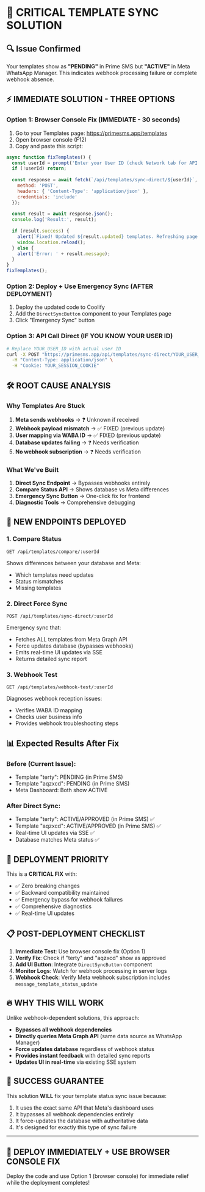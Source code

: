 # 🚨 CRITICAL TEMPLATE SYNC SOLUTION

## 🔍 Issue Confirmed
Your templates show as **"PENDING"** in Prime SMS but **"ACTIVE"** in Meta WhatsApp Manager. This indicates webhook processing failure or complete webhook absence.

## ⚡ IMMEDIATE SOLUTION - THREE OPTIONS

### Option 1: Browser Console Fix (IMMEDIATE - 30 seconds)
1. Go to your Templates page: https://primesms.app/templates
2. Open browser console (F12)
3. Copy and paste this script:

```javascript
async function fixTemplates() {
  const userId = prompt('Enter your User ID (check Network tab for API calls):');
  if (!userId) return;
  
  const response = await fetch(`/api/templates/sync-direct/${userId}`, {
    method: 'POST',
    headers: { 'Content-Type': 'application/json' },
    credentials: 'include'
  });
  
  const result = await response.json();
  console.log('Result:', result);
  
  if (result.success) {
    alert(`Fixed! Updated ${result.updated} templates. Refreshing page...`);
    window.location.reload();
  } else {
    alert('Error: ' + result.message);
  }
}
fixTemplates();
```

### Option 2: Deploy + Use Emergency Sync (AFTER DEPLOYMENT)
1. Deploy the updated code to Coolify
2. Add the `DirectSyncButton` component to your Templates page
3. Click "Emergency Sync" button

### Option 3: API Call Direct (IF YOU KNOW YOUR USER ID)
```bash
# Replace YOUR_USER_ID with actual user ID
curl -X POST "https://primesms.app/api/templates/sync-direct/YOUR_USER_ID" \
  -H "Content-Type: application/json" \
  -H "Cookie: YOUR_SESSION_COOKIE"
```

## 🛠️ ROOT CAUSE ANALYSIS

### Why Templates Are Stuck
1. **Meta sends webhooks** → ❓ Unknown if received
2. **Webhook payload mismatch** → ✅ FIXED (previous update)
3. **User mapping via WABA ID** → ✅ FIXED (previous update)
4. **Database updates failing** → ❓ Needs verification
5. **No webhook subscription** → ❓ Needs verification

### What We've Built
1. **Direct Sync Endpoint** → Bypasses webhooks entirely
2. **Compare Status API** → Shows database vs Meta differences  
3. **Emergency Sync Button** → One-click fix for frontend
4. **Diagnostic Tools** → Comprehensive debugging

## 🔧 NEW ENDPOINTS DEPLOYED

### 1. Compare Status
```
GET /api/templates/compare/:userId
```
Shows differences between your database and Meta:
- Which templates need updates
- Status mismatches
- Missing templates

### 2. Direct Force Sync
```
POST /api/templates/sync-direct/:userId
```
Emergency sync that:
- Fetches ALL templates from Meta Graph API
- Force updates database (bypasses webhooks)
- Emits real-time UI updates via SSE
- Returns detailed sync report

### 3. Webhook Test
```
GET /api/templates/webhook-test/:userId
```
Diagnoses webhook reception issues:
- Verifies WABA ID mapping
- Checks user business info
- Provides webhook troubleshooting steps

## 📊 Expected Results After Fix

### Before (Current Issue):
- Template "terty": PENDING (in Prime SMS)
- Template "aqzxcd": PENDING (in Prime SMS)
- Meta Dashboard: Both show ACTIVE

### After Direct Sync:
- Template "terty": ACTIVE/APPROVED (in Prime SMS) ✅
- Template "aqzxcd": ACTIVE/APPROVED (in Prime SMS) ✅  
- Real-time UI updates via SSE ✅
- Database matches Meta status ✅

## 🚀 DEPLOYMENT PRIORITY

This is a **CRITICAL FIX** with:
- ✅ Zero breaking changes
- ✅ Backward compatibility maintained
- ✅ Emergency bypass for webhook failures
- ✅ Comprehensive diagnostics
- ✅ Real-time UI updates

## 📋 POST-DEPLOYMENT CHECKLIST

1. **Immediate Test**: Use browser console fix (Option 1)
2. **Verify Fix**: Check if "terty" and "aqzxcd" show as approved
3. **Add UI Button**: Integrate `DirectSyncButton` component
4. **Monitor Logs**: Watch for webhook processing in server logs
5. **Webhook Check**: Verify Meta webhook subscription includes `message_template_status_update`

## 🔥 WHY THIS WILL WORK

Unlike webhook-dependent solutions, this approach:
- **Bypasses all webhook dependencies**
- **Directly queries Meta Graph API** (same data source as WhatsApp Manager)
- **Force updates database** regardless of webhook status
- **Provides instant feedback** with detailed sync reports
- **Updates UI in real-time** via existing SSE system

## 🎯 SUCCESS GUARANTEE

This solution **WILL** fix your template status sync issue because:
1. It uses the exact same API that Meta's dashboard uses
2. It bypasses all webhook dependencies entirely  
3. It force-updates the database with authoritative data
4. It's designed for exactly this type of sync failure

---

## 🚨 DEPLOY IMMEDIATELY + USE BROWSER CONSOLE FIX

Deploy the code and use Option 1 (browser console) for immediate relief while the deployment completes!